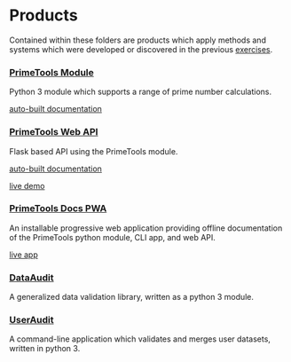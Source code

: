 # Products
Contained within these folders are products which apply methods and systems which were developed or discovered in the previous [exercises](https://github.com/amazingproducer/100Days/tree/master/exercises).

### [PrimeTools Module](https://github.com/amazingproducer/100Days/tree/master/products/022.primetools.module)
Python 3 module which supports a range of prime number calculations.

[auto-built documentation](https://prime-tools.shamacon.us/docs/PrimeTools.html)

### [PrimeTools Web API](https://github.com/amazingproducer/100Days/tree/master/products/024.primetools.web.api)
Flask based API using the PrimeTools module.

[auto-built documentation](https://prime-tools.shamacon.us/docs/flask_api.html)

[live demo](https://prime-tools.shamacon.us/api/v1/)

### [PrimeTools Docs PWA](https://github.com/amazingproducer/100Days/tree/master/products/074.primetools.docs.pwa)
An installable progressive web application providing offline documentation of the PrimeTools python module, CLI app, and web API.

[live app](https://prime-tools.shamacon.us/api/v1/)

### [DataAudit](https://github.com/amazingproducer/100Days/blob/master/products/034.useraudit/DataAudit.py)
A generalized data validation library, written as a python 3 module.

### [UserAudit](https://github.com/amazingproducer/100Days/tree/master/products/034.useraudit) 
A command-line application which validates and merges user datasets, written in python 3.
